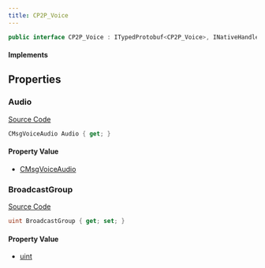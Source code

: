 ```yaml
---
title: CP2P_Voice
---
```


```csharp
public interface CP2P_Voice : ITypedProtobuf<CP2P_Voice>, INativeHandle
```

#### Implements

## Properties

### Audio

[Source Code](https://github.com/swiftly-solution/swiftlys2/blob/main/managed/src/SwiftlyS2.Generated/Protobufs/Interfaces/CP2P_Voice.cs#L13)

```csharp
CMsgVoiceAudio Audio { get; }
```

#### Property Value

- [CMsgVoiceAudio](/docs/api/shared/protobufdefinitions/cmsgvoiceaudio)

### BroadcastGroup

[Source Code](https://github.com/swiftly-solution/swiftlys2/blob/main/managed/src/SwiftlyS2.Generated/Protobufs/Interfaces/CP2P_Voice.cs#L16)

```csharp
uint BroadcastGroup { get; set; }
```

#### Property Value

- [uint](https://learn.microsoft.com/dotnet/api/system.uint32)

